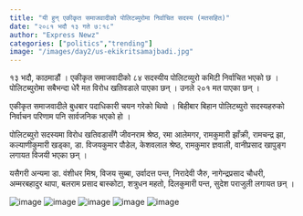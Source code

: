 ```yaml
---
title: "यी हुन् एकीकृत समाजवादीको पोलिटब्युरोमा निर्वाचित सदस्य (मतसहित)"
date: "२०८१ भदौ १३ गते ७:१८"
author: "Express Newz"
categories: ["politics","trending"]
image: "/images/day2/us-ekikritsamajbadi.jpg"
---
```


१३ भदौ, काठमाडौं । एकीकृत समाजवादीको ८४ सदस्यीय पोलिटव्युरो कमिटी निर्वाचित भएको छ । पोलिटब्युरोमा सबैभन्दा धेरै मत विरोध खतिवडाले पाएका छन् । उनले २०१ मत पाएका छन् ।

एकीकृत समाजवादीले बुधबार पदाधिकारी चयन गरेको थियो । बिहीबार बिहान पोलिटब्युरो सदस्यहरुको निर्वाचन परिणाम पनि सार्वजनिक भएको हो ।

पोलिटब्युरो सदस्यमा विरोध खतिवडासँगै जीवनराम श्रेष्ठ, रमा आलेमगर, रामकुमारी झाँक्री, रामचन्द्र झा, कल्याणीकुमारी खड्का, डा. विजयकुमार पौडेल, केशवलाल श्रेष्ठ, रामकुमार ज्ञवाली, वानीप्रसाद खापुङ्ग लगायत विजयी भएका छन् ।

यसैगरी अन्यमा डा. वंशीधर मिश्र, विजय सुब्बा, उर्वादत्त पन्त, निरादेवी जैरु, नागेन्द्रप्रसाद चौधरी, अम्मरबहादुर थापा, बलराम प्रसाद बास्कोटा, शत्रुधन महतो, दिलकुमारी पन्त, सुदेश पराजुली लगायत छन् ।

![image](https://www.onlinekhabar.com/wp-content/uploads/2024/08/1-CPN-US-PBM-768x1072.jpg)
![image](https://www.onlinekhabar.com/wp-content/uploads/2024/08/2-CPN-US-PBM-768x1082.jpg)
![image](https://www.onlinekhabar.com/wp-content/uploads/2024/08/3-CPN-US-PBM-768x1091.jpg)
![image](https://www.onlinekhabar.com/wp-content/uploads/2024/08/1-CPN-US-PBM-looser-766x1024.jpg)
![image](https://www.onlinekhabar.com/wp-content/uploads/2024/08/3-CPN-US-PBM-looser-768x735.jpg)

